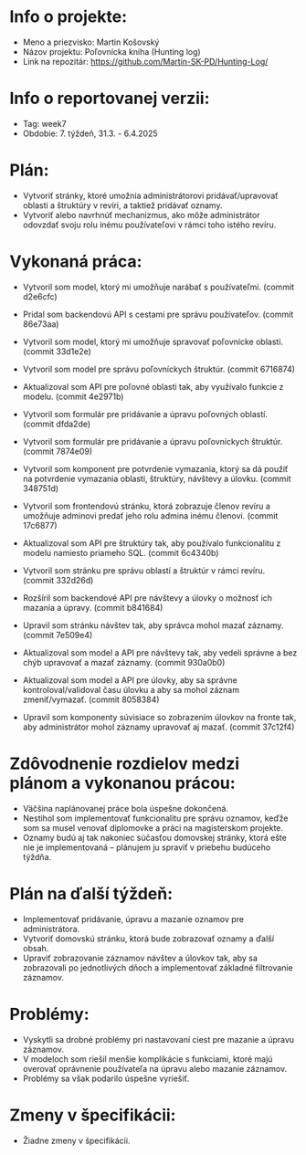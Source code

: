 # Info o projekte:
- Meno a priezvisko: Martin Košovský
- Názov projektu: Poľovnícka kniha (Hunting log)
- Link na repozitár:  https://github.com/Martin-SK-PD/Hunting-Log/


# Info o reportovanej verzii:  
- Tag: week7                      
- Obdobie: 7. týždeň, 31.3. - 6.4.2025 

# Plán:
- Vytvoriť stránky, ktoré umožnia administrátorovi pridávať/upravovať oblasti a štruktúry v revíri, a taktiež pridávať oznamy.
- Vytvoriť alebo navrhnúť mechanizmus, ako môže administrátor odovzdať svoju rolu inému používateľovi v rámci toho istého revíru.



# Vykonaná práca:
- Vytvoril som model, ktorý mi umožňuje narábať s používateľmi. (commit d2e6cfc)

- Pridal som backendovú API s cestami pre správu používateľov. (commit 86e73aa)

- Vytvoril som model, ktorý mi umožňuje spravovať poľovnícke oblasti. (commit 33d1e2e)

- Vytvoril som model pre správu poľovníckych štruktúr. (commit 6716874)

- Aktualizoval som API pre poľovné oblasti tak, aby využívalo funkcie z modelu. (commit 4e2971b)

- Vytvoril som formulár pre pridávanie a úpravu poľovných oblastí. (commit dfda2de)

- Vytvoril som formulár pre pridávanie a úpravu poľovníckych štruktúr. (commit 7874e09)

- Vytvoril som komponent pre potvrdenie vymazania, ktorý sa dá použiť na potvrdenie vymazania oblasti, štruktúry, návštevy a úlovku. (commit 348751d)

- Vytvoril som frontendovú stránku, ktorá zobrazuje členov revíru a umožňuje adminovi predať jeho rolu admina inému členovi. (commit 17c6877)

- Aktualizoval som API pre štruktúry tak, aby používalo funkcionalitu z modelu namiesto priameho SQL. (commit 6c4340b)

- Vytvoril som stránku pre správu oblastí a štruktúr v rámci revíru. (commit 332d26d)

- Rozšíril som backendové API pre návštevy a úlovky o možnosť ich mazania a úpravy. (commit b841684)

- Upravil som stránku návštev tak, aby správca mohol mazať záznamy. (commit 7e509e4)

- Aktualizoval som model a API pre návštevy tak, aby vedeli správne a bez chýb upravovať a mazať záznamy. (commit 930a0b0)

- Aktualizoval som model a API pre úlovky, aby sa správne kontroloval/validoval času úlovku a aby sa mohol záznam zmeniť/vymazať. (commit 8058384)

- Upravil som komponenty súvisiace so zobrazením úlovkov na fronte tak, aby administrátor mohol záznamy upravovať aj mazať. (commit 37c12f4)




# Zdôvodnenie rozdielov medzi plánom a vykonanou prácou:
- Väčšina naplánovanej práce bola úspešne dokončená.
- Nestihol som implementovať funkcionalitu pre správu oznamov, keďže som sa musel venovať diplomovke a práci na magisterskom projekte.
- Oznamy budú aj tak nakoniec súčasťou domovskej stránky, ktorá ešte nie je implementovaná – plánujem ju spraviť v priebehu budúceho týždňa.


# Plán na ďalší týždeň:
- Implementovať pridávanie, úpravu a mazanie oznamov pre administrátora.
- Vytvoriť domovskú stránku, ktorá bude zobrazovať oznamy a ďalší obsah.
- Upraviť zobrazovanie záznamov návštev a úlovkov tak, aby sa zobrazovali po jednotlivých dňoch a implementovať základné filtrovanie záznamov.


# Problémy:
- Vyskytli sa drobné problémy pri nastavovaní ciest pre mazanie a úpravu záznamov.
- V modeloch som riešil menšie komplikácie s funkciami, ktoré majú overovať oprávnenie používateľa 
  na úpravu alebo mazanie záznamov.
- Problémy sa však podarilo úspešne vyriešiť.

# Zmeny v špecifikácii:
- Žiadne zmeny v špecifikácii.
 

